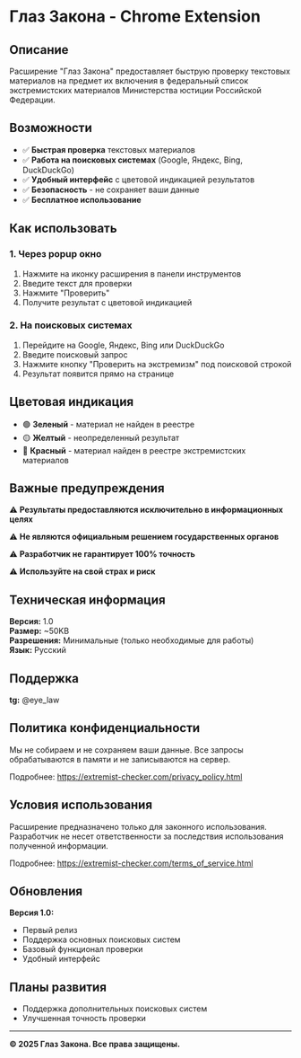# Глаз Закона - Chrome Extension

## Описание

Расширение "Глаз Закона" предоставляет быструю проверку текстовых материалов на предмет их включения в федеральный список экстремистских материалов Министерства юстиции Российской Федерации.

## Возможности

- ✅ **Быстрая проверка** текстовых материалов
- ✅ **Работа на поисковых системах** (Google, Яндекс, Bing, DuckDuckGo)
- ✅ **Удобный интерфейс** с цветовой индикацией результатов
- ✅ **Безопасность** - не сохраняет ваши данные
- ✅ **Бесплатное использование**

## Как использовать

### 1. Через popup окно
1. Нажмите на иконку расширения в панели инструментов
2. Введите текст для проверки
3. Нажмите "Проверить"
4. Получите результат с цветовой индикацией

### 2. На поисковых системах
1. Перейдите на Google, Яндекс, Bing или DuckDuckGo
2. Введите поисковый запрос
3. Нажмите кнопку "Проверить на экстремизм" под поисковой строкой
4. Результат появится прямо на странице

## Цветовая индикация

- 🟢 **Зеленый** - материал не найден в реестре
- 🟡 **Желтый** - неопределенный результат
- 🔴 **Красный** - материал найден в реестре экстремистских материалов

## Важные предупреждения

⚠️ **Результаты предоставляются исключительно в информационных целях**

⚠️ **Не являются официальным решением государственных органов**

⚠️ **Разработчик не гарантирует 100% точность**

⚠️ **Используйте на свой страх и риск**

## Техническая информация

**Версия:** 1.0  
**Размер:** ~50KB  
**Разрешения:** Минимальные (только необходимые для работы)  
**Язык:** Русский  

## Поддержка

**tg:** @eye_law  

## Политика конфиденциальности

Мы не собираем и не сохраняем ваши данные. Все запросы обрабатываются в памяти и не записываются на сервер.

Подробнее: https://extremist-checker.com/privacy_policy.html

## Условия использования

Расширение предназначено только для законного использования. Разработчик не несет ответственности за последствия использования полученной информации.

Подробнее: https://extremist-checker.com/terms_of_service.html

## Обновления

**Версия 1.0:**
- Первый релиз
- Поддержка основных поисковых систем
- Базовый функционал проверки
- Удобный интерфейс

## Планы развития

- Поддержка дополнительных поисковых систем
- Улучшенная точность проверки

---

**© 2025 Глаз Закона. Все права защищены.** 
